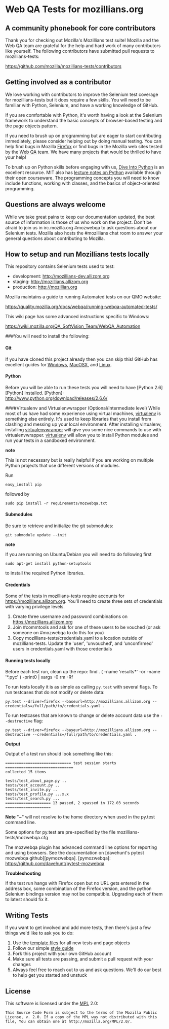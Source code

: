 Web QA Tests for mozillians.org
===============================

A community phonebook for core contributors
-------------------------------------------

Thank you for checking out Mozilla's Mozillians test suite! Mozilla and the Web
QA team are grateful for the help and hard work of many contributors like yourself.
The following contributors have submitted pull requests to mozillians-tests:

https://github.com/mozilla/mozillians-tests/contributors

Getting involved as a contributor
---------------------------------

We love working with contributors to improve the Selenium test coverage for
mozillians-tests but it does require a few skills.  You will need to be familiar
with Python, Selenium, and have a working knowledge of GitHub.

If you are comfortable with Python, it's worth having a look at the Selenium
framework to understand the basic concepts of browser-based testing and the 
page objects pattern.

If you need to brush up on programming but are eager to start contributing
immediately, please consider helping out by doing manual testing.  You can
help find bugs in Mozilla [Firefox][firefox] or find bugs in the Mozilla web
sites tested by the [Web QA][webqa] team.  We have many projects that would be
thrilled to have your help!

To brush up on Python skills before engaging with us, [Dive Into Python][dive]
is an excellent resource.  MIT also has [lecture notes on Python][mit] available
through their open courseware.  The programming concepts you will need to know
include functions, working with classes, and the basics of object-oriented 
programming.

Questions are always welcome
----------------------------
While we take great pains to keep our documentation updated, the best source of
information is those of us who work on the project.  Don't be afraid to join us
in irc.mozilla.org #mozwebqa to ask questions about our Selenium tests.  Mozilla
also hosts the #mozillians chat room to answer your general questions about
contributing to Mozilla.

How to setup and run Mozillians tests locally
---------------------------------------------
This repository contains Selenium tests used to test:

* development: http://mozillians-dev.allizom.org
* staging: http://mozillians.allizom.org
* production: http://mozillian.org

Mozilla maintains a guide to running Automated tests on our QMO website:

https://quality.mozilla.org/docs/webqa/running-webqa-automated-tests/

This wiki page has some advanced instructions specific to Windows:

https://wiki.mozilla.org/QA_SoftVision_Team/WebQA_Automation


###You will need to install the following:

#### Git
If you have cloned this project already then you can skip this!
GitHub has excellent guides for [Windows][GitWin], [MacOSX][GitMacOSX], and
[Linux][GitLinux].

#### Python
Before you will be able to run these tests you will need to have
[Python 2.6][Python] installed.
[Python]: http://www.python.org/download/releases/2.6.6/

####Virtualenv and Virtualenvwrapper (Optional/Intermediate level)
While most of us have had some experience using virtual machines, 
[virtualenv][venv] is something else entirely.  It's used to keep libraries
that you install from clashing and messing up your local environment.  After
installing virtualenv, installing [virtualenvwrapper][wrapper] will give you
some nice commands to use with virtualenvwrapper. [virtualenv][venv] will allow
you to install Python modules and run your tests in a sandboxed environment. 

__note__

This is not necessary but is really helpful if you are working on multiple
Python projects that use different versions of modules.

Run

    easy_install pip

followed by

    sudo pip install -r requirements/mozwebqa.txt

#### Submodules
Be sure to retrieve and initialize the git submodules:

    git submodule update --init

__note__

If you are running on Ubuntu/Debian you will need to do following first

    sudo apt-get install python-setuptools

to install the required Python libraries.

#### Credentials
Some of the tests in mozillians-tests require accounts for 
https://mozillians.allizom.org. You'll need to create three sets of credentials
with varying privilege levels.

1. Create three username and password combinations on https://mozillians.allizom.org
2. Join #commtools and ask for one of these users to be vouched (or ask someone on #mozwebqa to do this for you)
3. Copy mozillians-tests/credentials.yaml to a location outside of mozillians-tests. Update the 'user', 'unvouched', and 'unconfirmed' users in credentials.yaml with those credentials

#### Running tests locally
Before each test run, clean up the repo:
    find . \( -name 'results*' -or -name '*.pyc' \) -print0 | xargs -0 rm -Rf

To run tests locally it is as simple as calling <code>py.test</code> with
several flags. To run testcases that do not modify or delete data:

    py.test --driver=firefox --baseurl=http://mozillians.allizom.org --credentials=/full/path/to/credentials.yaml .

To run testcases that are known to change or delete account data use the
<code>--destructive</code> flag:

    py.test --driver=firefox --baseurl=http://mozillians.allizom.org --destructive --credentials=/full/path/to/credentials.yaml .

__Output__

Output of a test run should look something like this:

    ============================= test session starts ==============================
    collected 15 items 

    tests/test_about_page.py ..
    tests/test_account.py ..
    tests/test_invite.py ..
    tests/test_profile.py ...x.x
    tests/test_search.py ...
    ==================== 13 passed, 2 xpassed in 172.03 seconds ====================

__Note__
"~" will not resolve to the home directory when used in the py.test command line.

Some options for py.test are pre-specified by the file mozillians-tests/mozwebqa.cfg

The mozwebqa plugin has advanced command line options for reporting and using
browsers. See the documentation on [davehunt's pytest mozwebqa github][pymozwebqa].
[pymozwebqa]: https://github.com/davehunt/pytest-mozwebqa

__Troubleshooting__

If the test run hangs with Firefox open but no URL gets entered in the address
box, some combination of the Firefox version, and the python Selenium bindings
version may not be compatible. Upgrading each of them to latest should fix it.

Writing Tests
-------------

If you want to get involved and add more tests, then there's just a few things
we'd like to ask you to do:

1. Use the [template files][GitHub Templates] for all new tests and page objects
2. Follow our simple [style guide][Style Guide]
3. Fork this project with your own GitHub account
4. Make sure all tests are passing, and submit a pull request with your changes
5. Always feel free to reach out to us and ask questions. We'll do our best to help get you started and unstuck

License
-------
This software is licensed under the [MPL] 2.0:

    This Source Code Form is subject to the terms of the Mozilla Public
    License, v. 2.0. If a copy of the MPL was not distributed with this
    file, You can obtain one at http://mozilla.org/MPL/2.0/.


[mit]: http://ocw.mit.edu/courses/electrical-engineering-and-computer-science/6-189-a-gentle-introduction-to-programming-using-python-january-iap-2011/
[dive]: http://www.diveintopython.net/toc/index.html
[webqa]: http://quality.mozilla.org/teams/web-qa/
[firefox]: http://quality.mozilla.org/teams/desktop-firefox/
[webdriver]: http://seleniumhq.org/docs/03_webdriver.html
[mozwebqa]:http://02.chat.mibbit.com/?server=irc.mozilla.org&channel=#mozwebqa
[GitWin]: http://help.github.com/win-set-up-git/
[GitMacOSX]: http://help.github.com/mac-set-up-git/
[GitLinux]: http://help.github.com/linux-set-up-git/
[mozillians]:http://02.chat.mibbit.com/?server=irc.mozilla.org&channel=#mozillians
[venv]: http://pypi.python.org/pypi/virtualenv
[wrapper]: http://www.doughellmann.com/projects/virtualenvwrapper/
[GitHub Templates]: https://github.com/mozilla/mozwebqa-test-templates
[Style Guide]: https://wiki.mozilla.org/QA/Execution/Web_Testing/Docs/Automation/StyleGuide
[MPL]: http://www.mozilla.org/MPL/2.0/
